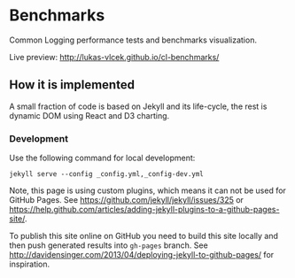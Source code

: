 # Benchmarks

Common Logging performance tests and benchmarks visualization.

Live preview: <http://lukas-vlcek.github.io/cl-benchmarks/>

## How it is implemented

A small fraction of code is based on Jekyll and its life-cycle, the
rest is dynamic DOM using React and D3 charting.

### Development

Use the following command for local development:

````
jekyll serve --config _config.yml,_config-dev.yml
````

Note, this page is using custom plugins, which means it can not be used
for GitHub Pages. See <https://github.com/jekyll/jekyll/issues/325> or
<https://help.github.com/articles/adding-jekyll-plugins-to-a-github-pages-site/>.

To publish this site online on GitHub you need to build this site locally
and then push generated results into `gh-pages` branch.
See <http://davidensinger.com/2013/04/deploying-jekyll-to-github-pages/>
for inspiration.
